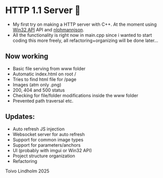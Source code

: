 # HTTP 1.1 Server 🦎

- My first try on making a HTTP server with C++. At the moment using [Win32 API](https://learn.microsoft.com/en-us/windows/win32/api/) API and [nlohmannjson](https://github.com/nlohmann/json).
- All the functionality is right now in main.cpp since i wanted to start coding this more freely, all refactoring+organizing will be done later...

## Now working
- Basic file serving from www folder
- Automatic index.html on root /
- Tries to find html file for /page
- Images (atm only .png)
- 200, 404 and 500 status
- Checking for file/folder modifications inside the www folder
- Prevented path traversal etc.

## Updates:
- Auto refresh JS injection
- Websocket server for auto refresh
- Support for common image types
- Support for parameters/anchors
- UI (probably with imgui or Win32 API)
- Project structure organization
- Refactoring

Toivo Lindholm 2025
